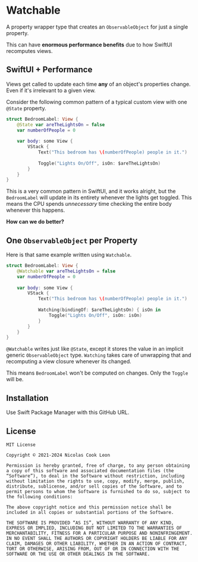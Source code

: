 # Watchable

A property wrapper type that creates an `ObservableObject` for just a single property.

This can have **enormous performance benefits** due to how SwiftUI recomputes views.

## SwiftUI + Performance

Views get called to update each time **any** of an object's properties change. Even if it's irrelevant to a given view.

Consider the following common pattern of a typical custom view with one `@State` property.

```swift
struct BedroomLabel: View {
	@State var areTheLightsOn = false
	var numberOfPeople = 0
	
	var body: some View {
		VStack {
			Text("This bedroom has \(numberOfPeople) people in it.")
			
			Toggle("Lights On/Off", isOn: $areTheLightsOn)
		}
	}
}
```

This is a very common pattern in SwiftUI, and it works alright, but the `BedroomLabel` will update in its entirety whenever the lights get toggled. This means the CPU spends *unnecessary* time checking the entire body whenever this happens.

**How can we do better?**

## One `ObservableObject` per Property

Here is that same example written using `Watchable`.

```swift
struct BedroomLabel: View {
	@Watchable var areTheLightsOn = false
	var numberOfPeople = 0
	
	var body: some View {
		VStack {
			Text("This bedroom has \(numberOfPeople) people in it.")
			
			Watching(bindingOf: $areTheLightsOn) { isOn in
				Toggle("Lights On/Off", isOn: isOn)
			}
		}
	}
}
```

`@Watchable` writes just like `@State`, except it stores the value in an implicit generic `ObservableObject` type. `Watching` takes care of unwrapping that and recomputing a view closure whenever its changed.

This means `BedroomLabel` won't be computed on changes. Only the `Toggle` will be.

## Installation

Use Swift Package Manager with this GitHub URL.

## License

````
MIT License

Copyright © 2021-2024 Nicolas Cook Leon

Permission is hereby granted, free of charge, to any person obtaining a copy of this software and associated documentation files (the “Software”), to deal in the Software without restriction, including without limitation the rights to use, copy, modify, merge, publish, distribute, sublicense, and/or sell copies of the Software, and to permit persons to whom the Software is furnished to do so, subject to the following conditions:

The above copyright notice and this permission notice shall be included in all copies or substantial portions of the Software.

THE SOFTWARE IS PROVIDED “AS IS”, WITHOUT WARRANTY OF ANY KIND, EXPRESS OR IMPLIED, INCLUDING BUT NOT LIMITED TO THE WARRANTIES OF MERCHANTABILITY, FITNESS FOR A PARTICULAR PURPOSE AND NONINFRINGEMENT. IN NO EVENT SHALL THE AUTHORS OR COPYRIGHT HOLDERS BE LIABLE FOR ANY CLAIM, DAMAGES OR OTHER LIABILITY, WHETHER IN AN ACTION OF CONTRACT, TORT OR OTHERWISE, ARISING FROM, OUT OF OR IN CONNECTION WITH THE SOFTWARE OR THE USE OR OTHER DEALINGS IN THE SOFTWARE.
````

